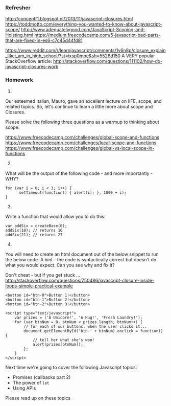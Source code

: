 ### Refresher
http://conceptf1.blogspot.nl/2013/11/javascript-closures.html
https://toddmotto.com/everything-you-wanted-to-know-about-javascript-scope/
http://www.adequatelygood.com/JavaScript-Scoping-and-Hoisting.html
https://medium.freecodecamp.com/5-javascript-bad-parts-that-are-fixed-in-es6-c7c45d44fd81

https://www.reddit.com/r/learnjavascript/comments/1v6n8p/closure_explain_likei_am_in_high_school/?st=ixsp0mbe&sh=5526d150
A VERY popular StackOverflow article:
http://stackoverflow.com/questions/111102/how-do-javascript-closures-work

### Homework 

1. 
Our esteemed Italian, Mauro, gave an excellent lecture on IIFE, scope, and related topics. So, let's continue to learn a little more about scope and Closures. 

Please solve the following three questions as a warmup to thinking about scope. 

https://www.freecodecamp.com/challenges/global-scope-and-functions
https://www.freecodecamp.com/challenges/local-scope-and-functions
https://www.freecodecamp.com/challenges/global-vs-local-scope-in-functions

2. 
What will be the output of the following code - and more importantly - WHY? 

```
for (var i = 0; i < 3; i++) {
      setTimeout(function() { alert(i); }, 1000 + i);
}
```

3. 
Write a function that would allow you to do this: 

```
var addSix = createBase(6);
addSix(10); // returns 16
addSix(21); // returns 27
```

4. 
You will need to create an html document out of the below snippet to run the below code. A hint - the code is syntactically correct but doesn't do what you would expect. Can you see why and fix it?  

Don't cheat - but if you get stuck ... http://stackoverflow.com/questions/750486/javascript-closure-inside-loops-simple-practical-example

```
<button id="btn-0">Button 1!</button>
<button id="btn-1">Button 2!</button>
<button id="btn-2">Button 3!</button>

<script type="text/javascript">
    var prizes = ['A Unicorn!', 'A Hug!', 'Fresh Laundry!'];
    for (var btnNum = 0; btnNum < prizes.length; btnNum++) {
        // for each of our buttons, when the user clicks it...
        document.getElementById('btn-' + btnNum).onclick = function() {
            // tell her what she's won!
            alert(prizes[btnNum]);
        };
    }
</script>
```

Next time we're going to cover the following Javascript topics: 
- Promises (callbacks part 2)
- The power of `let` 
- Using APIs 

Please read up on these topics

